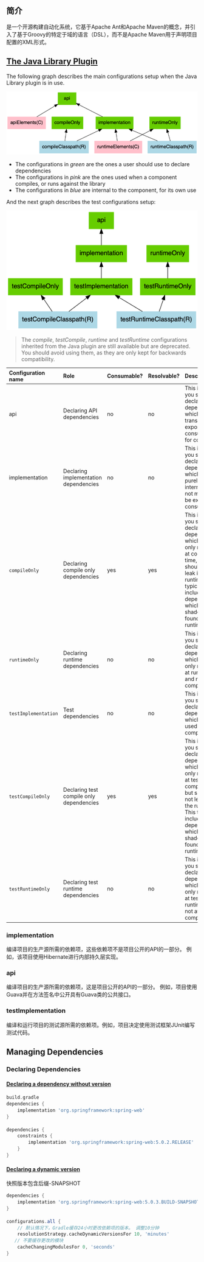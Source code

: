 ## 简介

是一个开源构建自动化系统，它基于Apache Ant和Apache Maven的概念，并引入了基于Groovy的特定于域的语言（DSL），而不是Apache Maven用于声明项目配置的XML形式。



## [The Java Library Plugin](https://docs.gradle.org/current/userguide/java_library_plugin.html#sec:java_library_usage)

The following graph describes the main configurations setup when the Java Library plugin is in use.

![java-library-ignore-deprecated-main](./assets/images/java-library-ignore-deprecated-main.png)

- The configurations in *green* are the ones a user should use to declare dependencies
- The configurations in *pink* are the ones used when a component compiles, or runs against the library
- The configurations in *blue* are internal to the component, for its own use

And the next graph describes the test configurations setup:

![java-library-ignore-deprecated-test](./assets/images/java-library-ignore-deprecated-test.png)

> The *compile*, *testCompile*, *runtime* and *testRuntime* configurations inherited from the Java plugin are still available but are deprecated. You should avoid using them, as they are only kept for backwards compatibility.


| Configuration name   | Role                                     | Consumable? | Resolvable? | Description                                                  |
| :------------------- | :--------------------------------------- | :---------- | :---------- | :----------------------------------------------------------- |
| api                  | Declaring API dependencies               | no          | no          | This is where you should declare dependencies which are transitively exported to consumers, for compile. |
| implementation       | Declaring implementation dependencies    | no          | no          | This is where you should declare dependencies which are purely internal and not meant to be exposed to consumers. |
| `compileOnly`        | Declaring compile only dependencies      | yes         | yes         | This is where you should declare dependencies which are only required at compile time, but should not leak into the runtime. This typically includes dependencies which are shaded when found at runtime. |
| `runtimeOnly`        | Declaring runtime dependencies           | no          | no          | This is where you should declare dependencies which are only required at runtime, and not at compile time. |
| `testImplementation` | Test dependencies                        | no          | no          | This is where you should declare dependencies which are used to compile tests. |
| `testCompileOnly`    | Declaring test compile only dependencies | yes         | yes         | This is where you should declare dependencies which are only required at test compile time, but should not leak into the runtime. This typically includes dependencies which are shaded when found at runtime. |
| `testRuntimeOnly`    | Declaring test runtime dependencies      | no          | no          | This is where you should declare dependencies which are only required at test runtime, and not at test compile time. |

### implementation

 编译项目的生产源所需的依赖项，这些依赖项不是项目公开的API的一部分。 例如，该项目使用Hibernate进行内部持久层实现。

### api

编译项目的生产源所需的依赖项，这是项目公开的API的一部分。 例如，项目使用Guava并在方法签名中公开具有Guava类的公共接口。

### testImplementation

编译和运行项目的测试源所需的依赖项。例如，项目决定使用测试框架JUnit编写测试代码。



## Managing Dependencies

### Declaring Dependencies

#### [Declaring a dependency without version](https://docs.gradle.org/current/userguide/declaring_dependencies.html#declaring_a_dependency_without_version)

```groovy
build.gradle
dependencies {
    implementation 'org.springframework:spring-web'
}

dependencies {
    constraints {
        implementation 'org.springframework:spring-web:5.0.2.RELEASE'
    }
}
```

#### [Declaring a dynamic version](https://docs.gradle.org/current/userguide/declaring_dependencies.html#sub:declaring_dependency_with_dynamic_version)

快照版本包含后缀-SNAPSHOT

```groovy
dependencies {
    implementation 'org.springframework:spring-web:5.0.3.BUILD-SNAPSHOT'
}

configurations.all {
  	// 默认情况下，Gradle缓存24小时更改依赖项的版本。 调整10分钟
    resolutionStrategy.cacheDynamicVersionsFor 10, 'minutes'
   // 不要缓存更改的模块
    cacheChangingModulesFor 0, 'seconds'
}
```

